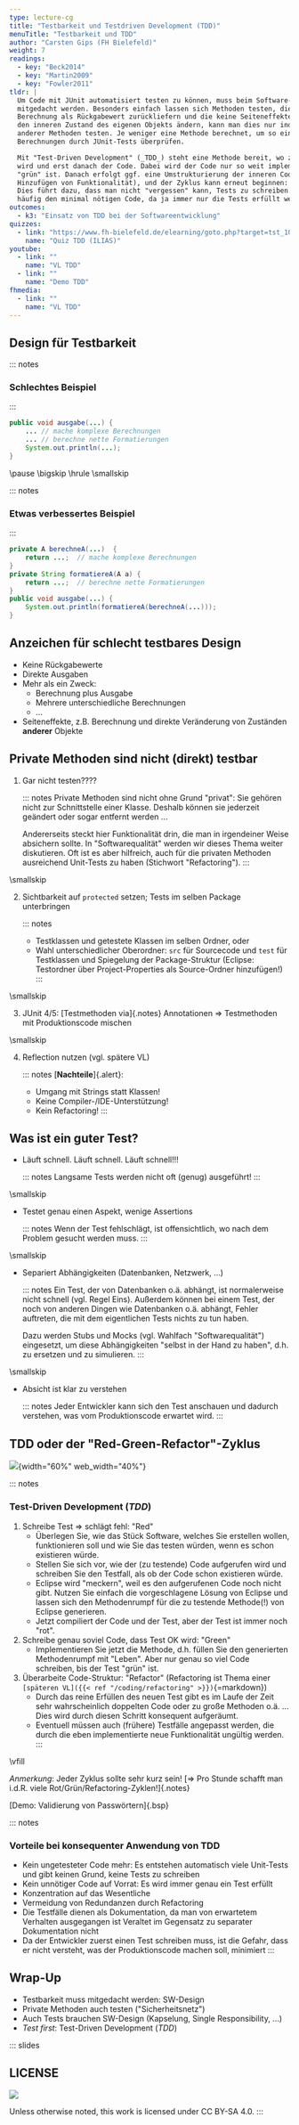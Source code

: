 ```yaml
---
type: lecture-cg
title: "Testbarkeit und Testdriven Development (TDD)"
menuTitle: "Testbarkeit und TDD"
author: "Carsten Gips (FH Bielefeld)"
weight: 7
readings:
  - key: "Beck2014"
  - key: "Martin2009"
  - key: "Fowler2011"
tldr: |
  Um Code mit JUnit automatisiert testen zu können, muss beim Software-Entwurf die Testbarkeit
  mitgedacht werden. Besonders einfach lassen sich Methoden testen, die das Ergebnis ihrer
  Berechnung als Rückgabewert zurückliefern und die keine Seiteneffekte aufweisen. Wenn Methoden
  den inneren Zustand des eigenen Objekts ändern, kann man dies nur indirekt über den Aufruf
  anderer Methoden testen. Je weniger eine Methode berechnet, um so einfacher lassen sich diese
  Berechnungen durch JUnit-Tests überprüfen.

  Mit "Test-Driven Development" (_TDD_) steht eine Methode bereit, wo zuerst ein Test geschrieben
  wird und erst danach der Code. Dabei wird der Code nur so weit implementiert, bis der Test
  "grün" ist. Danach erfolgt ggf. eine Umstrukturierung der inneren Code-Strukturen (aber kein
  Hinzufügen von Funktionalität), und der Zyklus kann erneut beginnen: Test, Code, Refactoring.
  Dies führt dazu, dass man nicht "vergessen" kann, Tests zu schreiben. Außerdem erhält man
  häufig den minimal nötigen Code, da ja immer nur die Tests erfüllt werden sollen.
outcomes:
  - k3: "Einsatz von TDD bei der Softwareentwicklung"
quizzes:
  - link: "https://www.fh-bielefeld.de/elearning/goto.php?target=tst_1068951&client_id=FH-Bielefeld"
    name: "Quiz TDD (ILIAS)"
youtube:
  - link: ""
    name: "VL TDD"
  - link: ""
    name: "Demo TDD"
fhmedia:
  - link: ""
    name: "VL TDD"
---
```



## Design für Testbarkeit

::: notes
### Schlechtes Beispiel
:::

```java
public void ausgabe(...) {
    ... // mache komplexe Berechnungen
    ... // berechne nette Formatierungen
    System.out.println(...);
}
```

\pause
\bigskip
\hrule
\smallskip

::: notes
### Etwas verbessertes Beispiel
:::

```java
private A berechneA(...)  {
    return ...;  // mache komplexe Berechnungen
}
private String formatiereA(A a) {
    return ...;  // berechne nette Formatierungen
}
public void ausgabe(...) {
    System.out.println(formatiereA(berechneA(...)));
}
```

## Anzeichen für schlecht testbares Design

*   Keine Rückgabewerte
*   Direkte Ausgaben
*   Mehr als ein Zweck:
    *   Berechnung plus Ausgabe
    *   Mehrere unterschiedliche Berechnungen
    *   ...
*   Seiteneffekte, z.B. Berechnung und direkte Veränderung von Zuständen **anderer** Objekte


## Private Methoden sind nicht (direkt) testbar

1.  Gar nicht testen????

    ::: notes
    Private Methoden sind nicht ohne Grund "privat": Sie gehören nicht zur
    Schnittstelle einer Klasse. Deshalb können sie jederzeit geändert oder
    sogar entfernt werden ...

    Andererseits steckt hier Funktionalität drin, die man in irgendeiner
    Weise absichern sollte. In "Softwarequalität" werden wir dieses Thema
    weiter diskutieren. Oft ist es aber hilfreich, auch für die privaten
    Methoden ausreichend Unit-Tests zu haben (Stichwort "Refactoring").
    :::

\smallskip

2.  Sichtbarkeit auf `protected` setzen; Tests im selben Package unterbringen

    ::: notes
    *   Testklassen und getestete Klassen im selben Ordner, oder
    *   Wahl unterschiedlicher Oberordner: `src` für Sourcecode und
        `test` für Testklassen und Spiegelung der Package-Struktur
        (Eclipse: Testordner über Project-Properties als Source-Ordner hinzufügen!)
    :::

\smallskip

3.  JUnit 4/5: [Testmethoden via]{.notes} Annotationen
    => Testmethoden mit Produktionscode mischen

\smallskip

4.  Reflection nutzen (vgl. spätere VL)

    ::: notes
    [**Nachteile**]{.alert}:

    *   Umgang mit Strings statt Klassen!
    *   Keine Compiler-/IDE-Unterstützung!
    *   Kein Refactoring!
    :::


## Was ist ein guter Test?

*   Läuft schnell. Läuft schnell. Läuft schnell!!!

    ::: notes
    Langsame Tests werden nicht oft (genug) ausgeführt!
    :::

\smallskip

*   Testet genau einen Aspekt, wenige Assertions

    ::: notes
    Wenn der Test fehlschlägt, ist offensichtlich, wo nach dem Problem gesucht werden muss.
    :::

\smallskip

*   Separiert Abhängigkeiten (Datenbanken, Netzwerk, ...)

    ::: notes
    Ein Test, der von Datenbanken o.ä. abhängt, ist normalerweise nicht schnell
    (vgl. Regel Eins). Außerdem können bei einem Test, der noch von anderen
    Dingen wie Datenbanken o.ä. abhängt, Fehler auftreten, die mit dem eigentlichen
    Tests nichts zu tun haben.

    Dazu werden Stubs und Mocks (vgl. Wahlfach "Softwarequalität") eingesetzt, um
    diese Abhängigkeiten "selbst in der Hand zu haben", d.h. zu ersetzen und zu
    simulieren.
    :::

\smallskip

*   Absicht ist klar zu verstehen

    ::: notes
    Jeder Entwickler kann sich den Test anschauen und dadurch verstehen, was
    vom Produktionscode erwartet wird.
    :::


## TDD oder der "Red-Green-Refactor"-Zyklus

![](images/tdd.png){width="60%" web_width="40%"}

::: notes
### Test-Driven Development (_TDD_)

1.  Schreibe Test => schlägt fehl: "Red"
    *   Überlegen Sie, wie das Stück Software, welches Sie erstellen wollen,
        funktionieren soll und wie Sie das testen würden, wenn es schon
        existieren würde.
    *   Stellen Sie sich vor, wie der (zu testende) Code aufgerufen wird und
        schreiben Sie den Testfall, als ob der Code schon existieren würde.
    *   Eclipse wird "meckern", weil es den aufgerufenen Code noch nicht gibt.
        Nutzen Sie einfach die vorgeschlagene Lösung von Eclipse und lassen
        sich den Methodenrumpf für die zu testende Methode(!) von Eclipse generieren.
    *   Jetzt compiliert der Code und der Test, aber der Test ist immer noch
        "rot".
2.  Schreibe genau soviel Code, dass Test OK wird: "Green"
    *   Implementieren Sie jetzt die Methode, d.h. füllen Sie den generierten
        Methodenrumpf mit "Leben". Aber nur genau so viel Code schreiben, bis
        der Test "grün" ist.
3.  Überarbeite Code-Struktur: "Refactor" (Refactoring ist Thema einer
    `[späteren VL]({{< ref "/coding/refactoring" >}})`{=markdown})
    *   Durch das reine Erfüllen des neuen Test gibt es im Laufe der Zeit sehr
        wahrscheinlich doppelten Code oder zu große Methoden o.ä. ... Dies wird
        durch diesen Schritt konsequent aufgeräumt.
    *   Eventuell müssen auch (frühere) Testfälle angepasst werden, die durch
        die eben implementierte neue Funktionalität ungültig werden.
:::

\vfill

_Anmerkung_: Jeder Zyklus sollte sehr kurz sein!
[=> Pro Stunde schafft man i.d.R. viele Rot/Grün/Refactoring-Zyklen!]{.notes}

[Demo: Validierung von Passwörtern]{.bsp}

::: notes
### Vorteile bei konsequenter Anwendung von TDD

*   Kein ungetesteter Code mehr:
    Es entstehen automatisch viele Unit-Tests und gibt keinen Grund, keine Tests zu schreiben
*   Kein unnötiger Code auf Vorrat: Es wird immer genau ein Test erfüllt
*   Konzentration auf das Wesentliche
*   Vermeidung von Redundanzen durch Refactoring
*   Die Testfälle dienen als Dokumentation, da man von erwartetem Verhalten ausgegangen ist
    Veraltet im Gegensatz zu separater Dokumentation nicht
*   Da der Entwickler zuerst einen Test schreiben muss, ist die Gefahr, dass
    er nicht versteht, was der Produktionscode machen soll, minimiert
:::


## Wrap-Up

*   Testbarkeit muss mitgedacht werden: SW-Design
*   Private Methoden auch testen ("Sicherheitsnetz")
*   Auch Tests brauchen SW-Design (Kapselung, Single Responsibility, ...)
*   _Test first_: Test-Driven Development (_TDD_)







<!-- DO NOT REMOVE - THIS IS A LAST SLIDE TO INDICATE THE LICENSE AND POSSIBLE EXCEPTIONS (IMAGES, ...). -->
::: slides
## LICENSE
![](https://licensebuttons.net/l/by-sa/4.0/88x31.png)

Unless otherwise noted, this work is licensed under CC BY-SA 4.0.
:::
